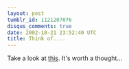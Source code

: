 ```yaml
---
layout: post
tumblr_id: 1121207076
disqus_comments: true
date: 2002-10-21 23:52:40 UTC
title: Think of....
---
```


Take a look at <a href="http://www.triskaideka.net/" target="_blank">this</a>. It's worth a thought...
